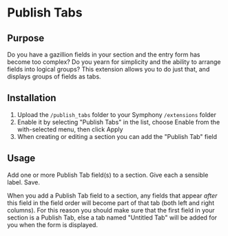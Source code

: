 # Publish Tabs
 
## Purpose
Do you have a gazillion fields in your section and the entry form has become too complex? Do you yearn for simplicity and the ability to arrange fields into logical groups? This extension allows you to do just that, and displays groups of fields as tabs.

## Installation
 
1. Upload the `/publish_tabs` folder to your Symphony `/extensions` folder
2. Enable it by selecting "Publish Tabs" in the list, choose Enable from the with-selected menu, then click Apply
3. When creating or editing a section you can add the "Publish Tab" field


## Usage

Add one or more Publish Tab field(s) to a section. Give each a sensible label. Save.

When you add a Publish Tab field to a section, any fields that appear *after* this field in the field order will become part of that tab (both left and right columns). For this reason you should make sure that the first field in your section is a Publish Tab, else a tab named "Untitled Tab" will be added for you when the form is displayed.